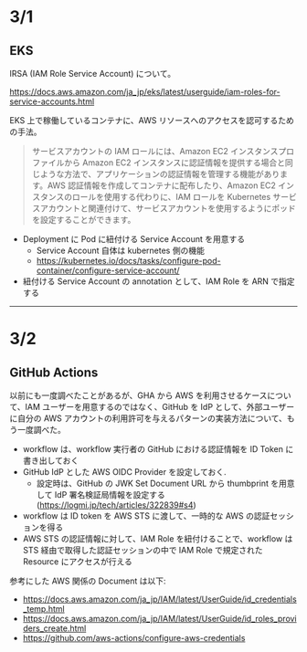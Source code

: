 # 3/1

## EKS

IRSA (IAM Role Service Account) について。

https://docs.aws.amazon.com/ja_jp/eks/latest/userguide/iam-roles-for-service-accounts.html

EKS 上で稼働しているコンテナに、AWS リソースへのアクセスを認可するための手法。

> サービスアカウントの IAM ロールには、Amazon EC2 インスタンスプロファイルから Amazon EC2 インスタンスに認証情報を提供する場合と同じような方法で、アプリケーションの認証情報を管理する機能があります。AWS 認証情報を作成してコンテナに配布したり、Amazon EC2 インスタンスのロールを使用する代わりに、IAM ロールを Kubernetes サービスアカウントと関連付けて、サービスアカウントを使用するようにポッドを設定することができます。

- Deployment に Pod に紐付ける Service Account を用意する
  - Service Account 自体は kubernetes 側の機能
  - https://kubernetes.io/docs/tasks/configure-pod-container/configure-service-account/
- 紐付ける Service Account の annotation として、IAM Role を ARN で指定する

---

# 3/2

## GitHub Actions

以前にも一度調べたことがあるが、GHA から AWS を利用させるケースについて、IAM ユーザーを用意するのではなく、GitHub を IdP として、外部ユーザーに自分の AWS アカウントの利用許可を与えるパターンの実装方法について、もう一度調べた。

- workflow は、workflow 実行者の GitHub における認証情報を ID Token に書き出しておく
- GitHub IdP とした AWS OIDC Provider を設定しておく.
  - 設定時は、GitHub の JWK Set Document URL から thumbprint を用意して IdP 署名検証局情報を設定する(https://logmi.jp/tech/articles/322839#s4)
- workflow は ID token を AWS STS に渡して、一時的な AWS の認証セッションを得る
- AWS STS の認証情報に対して、IAM Role を紐付けることで、workflow は STS 経由で取得した認証セッションの中で IAM Role で規定された Resource にアクセスが行える

参考にした AWS 関係の Document は以下:

- https://docs.aws.amazon.com/ja_jp/IAM/latest/UserGuide/id_credentials_temp.html
- https://docs.aws.amazon.com/ja_jp/IAM/latest/UserGuide/id_roles_providers_create.html
- https://github.com/aws-actions/configure-aws-credentials
